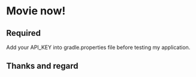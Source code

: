 # Movie now!

## Required
Add your API_KEY into gradle.properties file before testing my application.

## Thanks and regard
